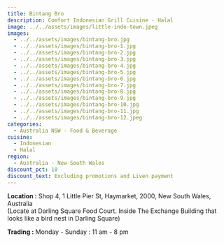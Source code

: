 ```yaml
---
title: Bintang Bro
description: Comfort Indonesian Grill Cuisine - Halal
image: ../../assets/images/little-indo-town.jpeg
images:
  - ../../assets/images/bintang-bro.jpg
  - ../../assets/images/bintang-bro-1.jpg
  - ../../assets/images/bintang-bro-2.jpg
  - ../../assets/images/bintang-bro-3.jpg
  - ../../assets/images/bintang-bro-4.jpg
  - ../../assets/images/bintang-bro-5.jpg
  - ../../assets/images/bintang-bro-6.jpg
  - ../../assets/images/bintang-bro-7.jpg
  - ../../assets/images/bintang-bro-8.jpg
  - ../../assets/images/bintang-bro-9.jpg
  - ../../assets/images/bintang-bro-10.jpg
  - ../../assets/images/bintang-bro-11.jpg
  - ../../assets/images/bintang-bro-12.jpeg
categories:
  - Australia NSW - Food & Beverage
cuisine:
  - Indonesian
  - Halal
region:
  - Australia - New South Wales
discount_pct: 10
discount_text: Excluding promotions and Liven payment
---
```

**Location :** Shop 4, 1 Little Pier St, Haymarket, 2000, New South Wales, Australia\
(Locate at Darling Square Food Court. Inside The Exchange Building that looks like a bird nest in Darling Square)

**Trading :** Monday - Sunday : 11 am - 8 pm

